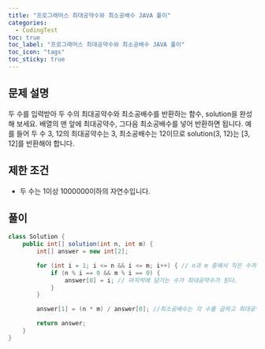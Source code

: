 ```yaml
---
title: "프로그래머스 최대공약수와 최소공배수 JAVA 풀이"
categories:
  - CodingTest
toc: true
toc_label: "프로그래머스 최대공약수와 최소공배수 JAVA 풀이"
toc_icon: "tags"
toc_sticky: true
---
```

## 문제 설명
두 수를 입력받아 두 수의 최대공약수와 최소공배수를 반환하는 함수, solution을 완성해 보세요. 배열의 맨 앞에 최대공약수, 그다음 최소공배수를 넣어 반환하면 됩니다. 예를 들어 두 수 3, 12의 최대공약수는 3, 최소공배수는 12이므로 solution(3, 12)는 [3, 12]를 반환해야 합니다.

## 제한 조건
- 두 수는 1이상 1000000이하의 자연수입니다.

## 풀이
```java
class Solution {
    public int[] solution(int n, int m) {
        int[] answer = new int[2];

        for (int i = 1; i <= n && i <= m; i++) { // n과 m 중에서 작은 수까지 loop
            if (n % i == 0 && m % i == 0) {
                answer[0] = i; // 마지막에 담기는 수가 최대공약수가 된다.
            }
        }

        answer[1] = (n * m) / answer[0]; //최소공배수는 각 수를 곱하고 최대공약수로 나누어서 구할 수 있다.

        return answer;
    }
}
```
